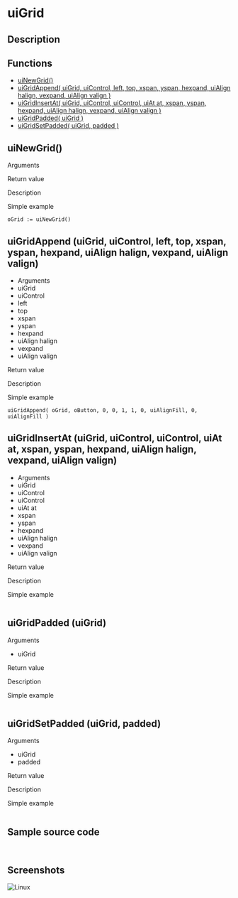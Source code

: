 # **uiGrid**

## Description

## Functions
- [uiNewGrid()](#uiNewGrid)
- [uiGridAppend( uiGrid, uiControl, left, top, xspan, yspan, hexpand, uiAlign halign, vexpand, uiAlign valign )](#uiGridAppend-uiGrid-uiControl-left-top-xspan-yspan-hexpand-uiAlign-halign-vexpand-uiAlign-valign)
- [uiGridInsertAt( uiGrid, uiControl, uiControl, uiAt at, xspan, yspan, hexpand, uiAlign halign, vexpand, uiAlign valign )](#uiGridInsertAt-uiGrid-uiControl-uiControl-uiAt-at-xspan-yspan-hexpand-uiAlign-halign-vexpand-uiAlign-valign)
- [uiGridPadded( uiGrid )](#uiGridPadded-uiGrid)
- [uiGridSetPadded( uiGrid, padded )](#uiGridSetPadded-uiGrid-padded)

## uiNewGrid()
Arguments

Return value

Description

Simple example
```harbour
oGrid := uiNewGrid()
```
## uiGridAppend (uiGrid, uiControl, left, top, xspan, yspan, hexpand, uiAlign halign, vexpand, uiAlign valign)
- Arguments
- uiGrid
- uiControl
- left
- top
- xspan
- yspan
- hexpand
- uiAlign halign
- vexpand
- uiAlign valign

Return value

Description

Simple example
```harbour
uiGridAppend( oGrid, oButton, 0, 0, 1, 1, 0, uiAlignFill, 0, uiAlignFill )
```
## uiGridInsertAt (uiGrid, uiControl, uiControl, uiAt at, xspan, yspan, hexpand, uiAlign halign, vexpand, uiAlign valign)
- Arguments
- uiGrid
- uiControl
- uiControl
- uiAt at
- xspan
- yspan
- hexpand
- uiAlign halign
- vexpand
- uiAlign valign

Return value

Description

Simple example
```harbour

```
## uiGridPadded (uiGrid)
Arguments
- uiGrid

Return value

Description

Simple example
```harbour

```
## uiGridSetPadded (uiGrid, padded)
Arguments
- uiGrid
- padded

Return value

Description

Simple example
```harbour

```
## Sample source code
```harbour


```
## Screenshots
![Linux](../tutorial/uiGrid_Linux.png "With family Linux Elementary desktop Pantheon, based on GNOME")
